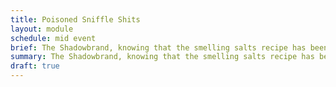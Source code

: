 ```yaml
---
title: Poisoned Sniffle Shits
layout: module
schedule: mid event
brief: The Shadowbrand, knowing that the smelling salts recipe has been sold to the guilds are attempting to get Matthias in trouble.
summary: The Shadowbrand, knowing that the smelling salts recipe has been sold to the guilds are attempting to get Matthias in trouble.  They have poisoned their own product and put out rumors about Matthias being the inventor of this item.  The townsperson has found a dead body and attempts to bring it to the players attention.  Using Medicine or Research skills may find out appropriate information regarding what happened to this person.
draft: true
---
```


